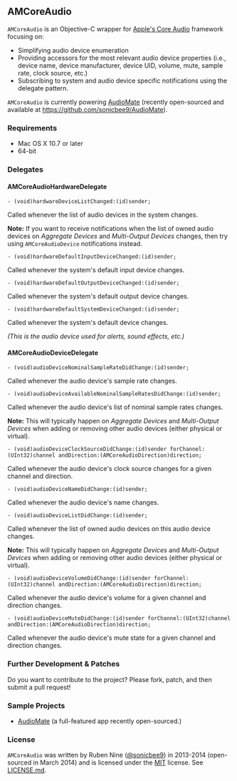 ## AMCoreAudio

`AMCoreAudio` is an Objective-C wrapper for [Apple's Core Audio](https://developer.apple.com/library/mac/documentation/musicaudio/Conceptual/CoreAudioOverview/WhatisCoreAudio/WhatisCoreAudio.html) framework focusing on:

- Simplifying audio device enumeration
- Providing accessors for the most relevant audio device properties (i.e., device name, device manufacturer, device UID, volume, mute, sample rate, clock source, etc.)
- Subscribing to system and audio device specific notifications using the delegate pattern.

`AMCoreAudio` is currently powering [AudioMate](http://audiomateapp.com) (recently open-sourced and available at https://github.com/sonicbee9/AudioMate).

### Requirements

* Mac OS X 10.7 or later
* 64-bit

### Delegates

#### AMCoreAudioHardwareDelegate

```obj-c
- (void)hardwareDeviceListChanged:(id)sender;
```
Called whenever the list of audio devices in the system changes.

**Note:** If you want to receive notifications when the list of owned audio devices on *Aggregate Devices* and *Multi-Output Devices* changes, then try using `AMCoreAudioDevice` notifications instead.

```obj-c
- (void)hardwareDefaultInputDeviceChanged:(id)sender;
```

Called whenever the system's default input device changes.

```obj-c
- (void)hardwareDefaultOutputDeviceChanged:(id)sender;
```
Called whenever the system's default output device changes.

```obj-c
- (void)hardwareDefaultSystemDeviceChanged:(id)sender;
```
Called whenever the system's default device changes.

*(This is the audio device used for alerts, sound effects, etc.)*

#### AMCoreAudioDeviceDelegate

```obj-c
- (void)audioDeviceNominalSampleRateDidChange:(id)sender;
```
Called whenever the audio device's sample rate changes.

```obj-c
- (void)audioDeviceAvailableNominalSampleRatesDidChange:(id)sender;
```
Called whenever the audio device's list of nominal sample rates changes.

**Note:** This will typically happen on *Aggregate Devices* and *Multi-Output Devices* when adding or removing other audio devices (either physical or virtual).

```obj-c
- (void)audioDeviceClockSourceDidChange:(id)sender forChannel:(UInt32)channel andDirection:(AMCoreAudioDirection)direction;
```
Called whenever the audio device's clock source changes for a given channel and direction.

```obj-c
- (void)audioDeviceNameDidChange:(id)sender;
```
Called whenever the audio device's name changes.

```obj-c
- (void)audioDeviceListDidChange:(id)sender;
```
Called whenever the list of owned audio devices on this audio device changes.

**Note:** This will typically happen on *Aggregate Devices* and *Multi-Output Devices* when adding or removing other audio devices (either physical or virtual).

```obj-c
- (void)audioDeviceVolumeDidChange:(id)sender forChannel:(UInt32)channel andDirection:(AMCoreAudioDirection)direction;
```
Called whenever the audio device's volume for a given channel and direction changes.

```obj-c
- (void)audioDeviceMuteDidChange:(id)sender forChannel:(UInt32)channel andDirection:(AMCoreAudioDirection)direction;
```
Called whenever the audio device's mute state for a given channel and direction changes.

### Further Development & Patches

Do you want to contribute to the project? Please fork, patch, and then submit a pull request!

### Sample Projects

* [AudioMate](https://github.com/sonicbee9/AudioMate) (a full-featured app recently open-sourced.)

### License

`AMCoreAudio` was written by Ruben Nine ([@sonicbee9](https://twitter.com/sonicbee9)) in 2013-2014 (open-sourced in March 2014) and is licensed under the [MIT](http://opensource.org/licenses/MIT) license. See [LICENSE.md](LICENSE.md).
